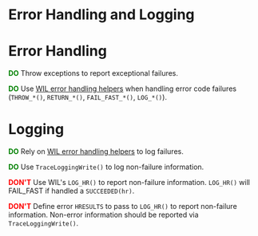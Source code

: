 # Error Handling and Logging

# Error Handling

<span style="color:green">**DO**</span> Throw exceptions to report exceptional failures.

<span style="color:green">**DO**</span> Use [WIL error handling helpers](https://github.com/Microsoft/wil/wiki/Error-handling-helpers) when handling error code failures (`THROW_*()`, `RETURN_*()`, `FAIL_FAST_*()`, `LOG_*()`).

# Logging

<span style="color:green">**DO**</span> Rely on [WIL error handling helpers](https://github.com/Microsoft/wil/wiki/Error-handling-helpers) to log failures.

 <span style="color:green">**DO**</span> Use `TraceLoggingWrite()` to log non-failure information.

 <span style="color:red">**DON'T**</span> Use WIL's `LOG_HR()` to report non-failure information. `LOG_HR()` will FAIL_FAST if handled a `SUCCEEDED(hr)`.

 <span style="color:red">**DON'T**</span> Define error `HRESULTS` to pass to `LOG_HR()` to report non-failure information. Non-error information should be reported via `TraceLoggingWrite()`.